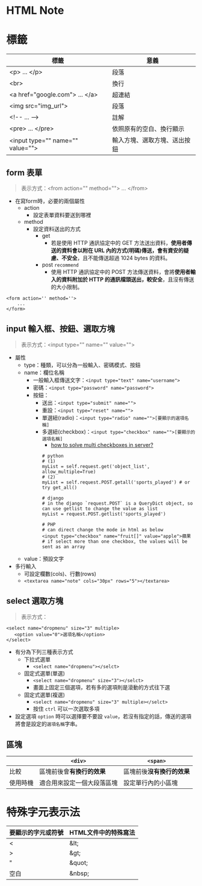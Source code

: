 HTML Note
===
# 標籤
| 標籤 | 意義 |
| --- | --- |
| \<p\> ... \</p\> | 段落 |
| \<br\> | 換行 |
| \<a href="google.com"\> ... \</a\> | 超連結 |
| \<img src="img_url"\> | 段落 |
| \<!-- ... --\> | 註解 |
| \<pre\> ... \</pre\> | 依照原有的空白、換行顯示 |
| \<input type="" name="" value=""\> | 輸入方塊、選取方塊、送出按鈕 |

## form 表單
> 表示方式：\<from action="" method=""\> ... \</from\>
- 在寫form時，必要的兩個屬性
    - action
        - 設定表單資料要送到哪裡
    - method
        - 設定資料送出的方式
            - get
                - 若是使用 HTTP 通訊協定中的 GET 方法送出資料，**使用者傳送的資料會以附在 URL 內的方式(明碼)傳送，會有資安的疑慮、不安全**，且不能傳送超過 1024 bytes 的資料。
            - post `recommend`
                - 使用 HTTP 通訊協定中的 POST 方法傳送資料，會將**使用者輸入的資料附加於 HTTP 的通訊檔頭送出，較安全**，且沒有傳送的大小限制。
```html=
<form action='' method=''>
    ...
</form>
```

## input 輸入框、按鈕、選取方塊
> 表示方式：\<input type="" name="" value=""\>
- 屬性
    - type：種類，可以分為一般輸入、密碼模式、按鈕
    - name：欄位名稱
        - 一般輸入框傳送文字：`<input type="text" name="username">`
        - 密碼：`<input type="password" name="password">`
        - 按鈕：
            - 送出：`<input type="submit" name="">`
            - 重設：`<input type="reset" name="">`
            - 單選紐(radio)：`<input type="radio" name="">[要顯示的選項名稱]`
            - 多選紐(checkbox)：`<input type="checkbox" name="">[要顯示的選項名稱]`
                - [how to solve multi checkboxes in server?](https://stackoverflow.com/questions/18745456/handle-multiple-checkboxes-with-a-single-serverside-variable)
                ```python=
                # python
                # (1)
                myList = self.request.get('object_list', allow_multiple=True)
                # (2)
                myList = self.request.POST.getall('sports_played') # or try get_all()

                # django
                # in the django `request.POST` is a QueryDict object, so can use getlist to change the value as list
                myList = request.POST.getlist('sports_played')

                # PHP
                # can direct change the mode in html as below
                <input type="checkbox" name="fruit[]" value="apple">蘋果
                # if select more than one checkbox, the values will be sent as an array
                ```
    - value：預設文字 
- 多行輸入
    - 可設定欄數(cols)、行數(rows)
    - `<textarea name="note" cols="30px" rows="5"></textarea>`

## select 選取方塊
> 表示方式：
```html=
<select name="dropmenu" size="3" multiple>
   <option value="0">選項名稱</option>
</select>
```
- 有分為下列三種表示方式
    - 下拉式選單
        - `<select name="dropmenu"></selct>`
    - 固定式選單(單選)
        - `<select name="dropmenu" size="3"></selct>`
        - 畫面上固定三個選項，若有多的選項則是滾動的方式往下選
    - 固定式選單(複選)
        - `<select name="dropmenu" size="3" multiple></selct>`
        - 按住 `ctrl` 可以一次選取多項
- 設定選項 `option` 時可以選擇要不要設 `value`，若沒有指定的話，傳送的選項將會是設定的`選項名稱`字串。

## 區塊
|  | `<div>` | `<span>` |
| --- | --- | --- |
| 比較 | 區塊前後會**有換行的效果** | 區塊前後**沒有換行的效果** |
| 使用時機 | 適合用來設定一個大段落區塊 | 設定單行內的小區塊 |

# 特殊字元表示法
| 要顯示的字元或符號 | HTML文件中的特殊寫法 |
| --- | --- |
| < | \&lt; |
| > | \&gt; |
| " | \&quot; |
| 空白 | \&nbsp; |